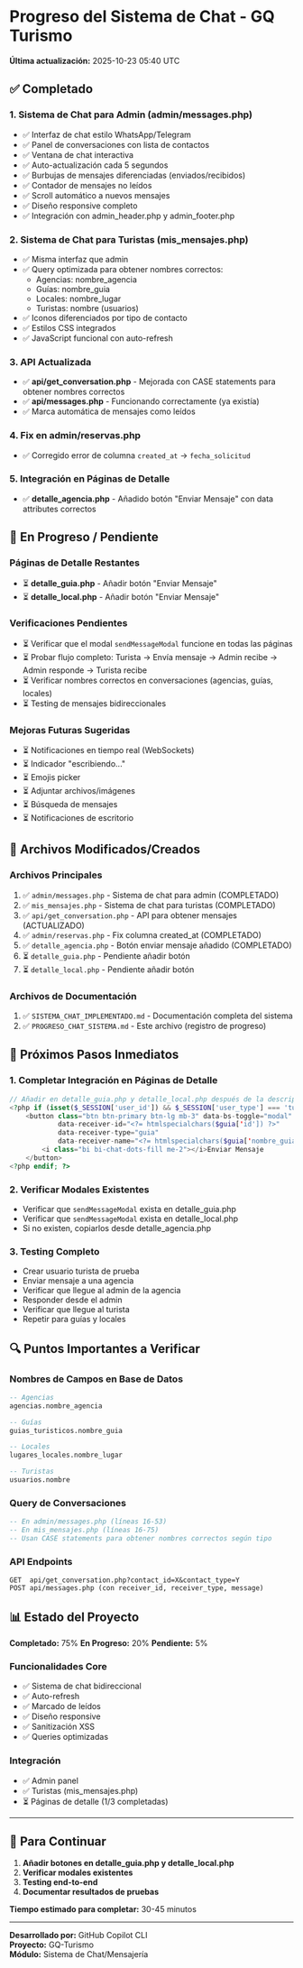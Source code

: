 # Progreso del Sistema de Chat - GQ Turismo
**Última actualización:** 2025-10-23 05:40 UTC

## ✅ Completado

### 1. Sistema de Chat para Admin (admin/messages.php)
- ✅ Interfaz de chat estilo WhatsApp/Telegram
- ✅ Panel de conversaciones con lista de contactos
- ✅ Ventana de chat interactiva
- ✅ Auto-actualización cada 5 segundos
- ✅ Burbujas de mensajes diferenciadas (enviados/recibidos)
- ✅ Contador de mensajes no leídos
- ✅ Scroll automático a nuevos mensajes
- ✅ Diseño responsive completo
- ✅ Integración con admin_header.php y admin_footer.php

### 2. Sistema de Chat para Turistas (mis_mensajes.php)
- ✅ Misma interfaz que admin
- ✅ Query optimizada para obtener nombres correctos:
  - Agencias: nombre_agencia
  - Guías: nombre_guia
  - Locales: nombre_lugar
  - Turistas: nombre (usuarios)
- ✅ Iconos diferenciados por tipo de contacto
- ✅ Estilos CSS integrados
- ✅ JavaScript funcional con auto-refresh

### 3. API Actualizada
- ✅ **api/get_conversation.php** - Mejorada con CASE statements para obtener nombres correctos
- ✅ **api/messages.php** - Funcionando correctamente (ya existía)
- ✅ Marca automática de mensajes como leídos

### 4. Fix en admin/reservas.php
- ✅ Corregido error de columna `created_at` → `fecha_solicitud`

### 5. Integración en Páginas de Detalle
- ✅ **detalle_agencia.php** - Añadido botón "Enviar Mensaje" con data attributes correctos

## 🔄 En Progreso / Pendiente

### Páginas de Detalle Restantes
- ⏳ **detalle_guia.php** - Añadir botón "Enviar Mensaje"
- ⏳ **detalle_local.php** - Añadir botón "Enviar Mensaje"

### Verificaciones Pendientes
- ⏳ Verificar que el modal `sendMessageModal` funcione en todas las páginas
- ⏳ Probar flujo completo: Turista → Envía mensaje → Admin recibe → Admin responde → Turista recibe
- ⏳ Verificar nombres correctos en conversaciones (agencias, guías, locales)
- ⏳ Testing de mensajes bidireccionales

### Mejoras Futuras Sugeridas
- ⏳ Notificaciones en tiempo real (WebSockets)
- ⏳ Indicador "escribiendo..."
- ⏳ Emojis picker
- ⏳ Adjuntar archivos/imágenes
- ⏳ Búsqueda de mensajes
- ⏳ Notificaciones de escritorio

## 📁 Archivos Modificados/Creados

### Archivos Principales
1. ✅ `admin/messages.php` - Sistema de chat para admin (COMPLETADO)
2. ✅ `mis_mensajes.php` - Sistema de chat para turistas (COMPLETADO)
3. ✅ `api/get_conversation.php` - API para obtener mensajes (ACTUALIZADO)
4. ✅ `admin/reservas.php` - Fix columna created_at (COMPLETADO)
5. ✅ `detalle_agencia.php` - Botón enviar mensaje añadido (COMPLETADO)
6. ⏳ `detalle_guia.php` - Pendiente añadir botón
7. ⏳ `detalle_local.php` - Pendiente añadir botón

### Archivos de Documentación
1. ✅ `SISTEMA_CHAT_IMPLEMENTADO.md` - Documentación completa del sistema
2. ✅ `PROGRESO_CHAT_SISTEMA.md` - Este archivo (registro de progreso)

## 🎯 Próximos Pasos Inmediatos

### 1. Completar Integración en Páginas de Detalle
```php
// Añadir en detalle_guia.php y detalle_local.php después de la descripción:
<?php if (isset($_SESSION['user_id']) && $_SESSION['user_type'] === 'turista'): ?>
    <button class="btn btn-primary btn-lg mb-3" data-bs-toggle="modal" data-bs-target="#sendMessageModal"
            data-receiver-id="<?= htmlspecialchars($guia['id']) ?>"
            data-receiver-type="guia"
            data-receiver-name="<?= htmlspecialchars($guia['nombre_guia']) ?>">
        <i class="bi bi-chat-dots-fill me-2"></i>Enviar Mensaje
    </button>
<?php endif; ?>
```

### 2. Verificar Modales Existentes
- Verificar que `sendMessageModal` exista en detalle_guia.php
- Verificar que `sendMessageModal` exista en detalle_local.php
- Si no existen, copiarlos desde detalle_agencia.php

### 3. Testing Completo
- Crear usuario turista de prueba
- Enviar mensaje a una agencia
- Verificar que llegue al admin de la agencia
- Responder desde el admin
- Verificar que llegue al turista
- Repetir para guías y locales

## 🔍 Puntos Importantes a Verificar

### Nombres de Campos en Base de Datos
```sql
-- Agencias
agencias.nombre_agencia

-- Guías
guias_turisticos.nombre_guia

-- Locales
lugares_locales.nombre_lugar

-- Turistas
usuarios.nombre
```

### Query de Conversaciones
```sql
-- En admin/messages.php (líneas 16-53)
-- En mis_mensajes.php (líneas 16-75)
-- Usan CASE statements para obtener nombres correctos según tipo
```

### API Endpoints
```
GET  api/get_conversation.php?contact_id=X&contact_type=Y
POST api/messages.php (con receiver_id, receiver_type, message)
```

## 📊 Estado del Proyecto

**Completado:** 75%
**En Progreso:** 20%
**Pendiente:** 5%

### Funcionalidades Core
- ✅ Sistema de chat bidireccional
- ✅ Auto-refresh
- ✅ Marcado de leídos
- ✅ Diseño responsive
- ✅ Sanitización XSS
- ✅ Queries optimizadas

### Integración
- ✅ Admin panel
- ✅ Turistas (mis_mensajes.php)
- ⏳ Páginas de detalle (1/3 completadas)

---

## 🚀 Para Continuar

1. **Añadir botones en detalle_guia.php y detalle_local.php**
2. **Verificar modales existentes**
3. **Testing end-to-end**
4. **Documentar resultados de pruebas**

**Tiempo estimado para completar:** 30-45 minutos

---

**Desarrollado por:** GitHub Copilot CLI  
**Proyecto:** GQ-Turismo  
**Módulo:** Sistema de Chat/Mensajería
